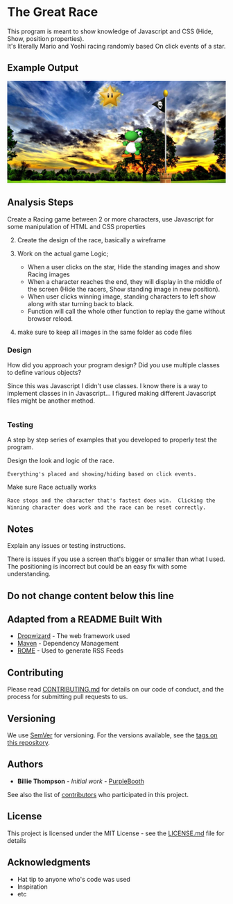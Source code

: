 # The Great Race

This program is meant to show knowledge of Javascript and CSS (Hide, Show, position properties).  
It's literally Mario and Yoshi racing randomly based On click events of a star.  

## Example Output

![Sample Output](README.jpg)

## Analysis Steps
Create a Racing game between 2 or more characters, use Javascript for some manipulation of HTML and CSS properties

2) Create the design of the race, basically a wireframe
3) Work on the actual game Logic;
    * When a user clicks on the star, Hide the standing images and show Racing images
    * When a character reaches the end, they will display in the middle of the screen (Hide the racers, Show standing image in new position).
    * When user clicks winning image, standing characters to left show along with star turning back to black.
    * Function will call the whole other function to replay the game without browser reload.

4) make sure to keep all images in the same folder as code files

### Design

How did you approach your program design? Did you use multiple classes to define various objects?

Since this was Javascript I didn't use classes.  I know there is a way to implement classes in in Javascript... I figured making different Javascript files might be another method.

```

```

### Testing

A step by step series of examples that you developed to properly test the program. 

Design the look and logic of the race.

```
Everything's placed and showing/hiding based on click events.

```
Make sure Race actually works
```
Race stops and the character that's fastest does win.  Clicking the Winning character does work and the race can be reset correctly.  

```

## Notes

Explain any issues or testing instructions.

There is issues if you use a screen that's bigger or smaller than what I used.  The positioning is incorrect but could be an easy fix with some understanding.  

## Do not change content below this line
## Adapted from a README Built With

* [Dropwizard](http://www.dropwizard.io/1.0.2/docs/) - The web framework used
* [Maven](https://maven.apache.org/) - Dependency Management
* [ROME](https://rometools.github.io/rome/) - Used to generate RSS Feeds

## Contributing

Please read [CONTRIBUTING.md](https://gist.github.com/PurpleBooth/b24679402957c63ec426) for details on our code of conduct, and the process for submitting pull requests to us.

## Versioning

We use [SemVer](http://semver.org/) for versioning. For the versions available, see the [tags on this repository](https://github.com/your/project/tags). 

## Authors

* **Billie Thompson** - *Initial work* - [PurpleBooth](https://github.com/PurpleBooth)

See also the list of [contributors](https://github.com/your/project/contributors) who participated in this project.

## License

This project is licensed under the MIT License - see the [LICENSE.md](LICENSE.md) file for details

## Acknowledgments

* Hat tip to anyone who's code was used
* Inspiration
* etc
